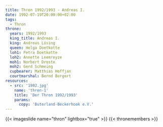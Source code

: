 ```yaml
---
title: Thron 1992/1993 - Andreas I.
date: 1992-07-19T20:00:00+02:00
tags:
  - Thron
throne:
  years: 1992/1993
  king_title: Andreas I.
  king: Andreas Lösing
  queen: Helga Doetkotte
  loh1: Petra Doetkotte
  loh2: Annette Leemreyze
  moh1: Norbert Droste
  moh2: Gerd Schmeing
  cupbearer: Matthias Hoffjan
  courtmarshal: Bernd Borgert
resources:
  - src: '1992.jpg'
    name: 'thron-1'
    title: 'Der Thron 1992/1993'
    params:
      copy: 'Buterland-Beckerhook e.V.'
---
```

{{< imageslide name="thron" lightbox="true" >}}
{{< thronemembers >}}
